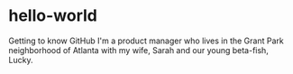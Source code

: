 # hello-world
Getting to know GitHub
I'm a product manager who lives in the Grant Park neighborhood of Atlanta with my wife, Sarah and our young beta-fish, Lucky. 
